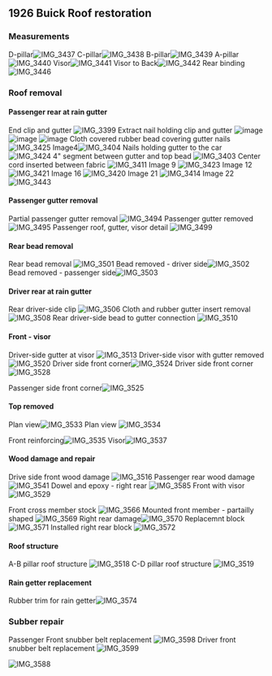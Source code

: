 ## 1926 Buick Roof restoration
### Measurements


D-pillar![IMG_3437](https://user-images.githubusercontent.com/1431998/82601935-50ae3480-9b7e-11ea-94cf-b16d0c99db0a.jpg)
C-pillar![IMG_3438](https://user-images.githubusercontent.com/1431998/82601936-5146cb00-9b7e-11ea-8d40-5eef44157162.jpg)
B-pillar![IMG_3439](https://user-images.githubusercontent.com/1431998/82601939-5146cb00-9b7e-11ea-8c74-76202dbf5469.jpg)
A-pillar![IMG_3440](https://user-images.githubusercontent.com/1431998/82601941-51df6180-9b7e-11ea-92b0-4e154b1485a8.jpg)
Visor![IMG_3441](https://user-images.githubusercontent.com/1431998/82601942-51df6180-9b7e-11ea-93d3-7d6ee80b2839.jpg)
Visor to Back![IMG_3442](https://user-images.githubusercontent.com/1431998/82601943-51df6180-9b7e-11ea-8820-ef3b42c3918f.jpg)
Rear binding![IMG_3446](https://user-images.githubusercontent.com/1431998/82604102-c1a31b80-9b81-11ea-8933-5457f53722ca.jpg)





### Roof removal
#### Passenger rear at rain gutter
End clip and gutter ![IMG_3399](https://user-images.githubusercontent.com/1431998/82164015-6371f200-987c-11ea-95fa-3642bb5d9bca.jpg)
Extract nail holding clip and gutter ![image](https://user-images.githubusercontent.com/1431998/82164019-6836a600-987c-11ea-9a5c-bf96add66f02.jpg)
![image](https://user-images.githubusercontent.com/1431998/82164009-5ce37a80-987c-11ea-97e5-8e250ffe6c4c.jpg)
![image](https://user-images.githubusercontent.com/1431998/82164019-6836a600-987c-11ea-9a5c-bf96add66f02.jpg)
Cloth covered rubber bead covering gutter nails ![IMG_3425](https://user-images.githubusercontent.com/1431998/82373368-7a832200-99eb-11ea-8e8a-0af824007577.jpg)
Image4![IMG_3404](https://user-images.githubusercontent.com/1431998/82164000-51904f00-987c-11ea-8edb-09522fdee0c7.jpg)
Nails holding gutter to the car ![IMG_3424](https://user-images.githubusercontent.com/1431998/82373396-866ee400-99eb-11ea-9d65-e22e13f843b9.jpg)
4" segment between gutter and top bead ![IMG_3403](https://user-images.githubusercontent.com/1431998/82164002-56550300-987c-11ea-934e-0a3ff299daed.jpg)
Center cord inserted between fabric ![IMG_3411](https://user-images.githubusercontent.com/1431998/82454205-786aa300-9a7f-11ea-85a2-15fea6b50c08.jpg)
Image 9 ![IMG_3423](https://user-images.githubusercontent.com/1431998/82373408-8969d480-99eb-11ea-8d46-e677c9da2a37.jpg)
Image 12![IMG_3421](https://user-images.githubusercontent.com/1431998/82373423-8c64c500-99eb-11ea-9e33-bda185bd9d2d.jpg)
Image 16 ![IMG_3420](https://user-images.githubusercontent.com/1431998/82373636-dea5e600-99eb-11ea-86a7-51b890f89d6c.jpg)
Image 21 ![IMG_3414](https://user-images.githubusercontent.com/1431998/82373661-e4033080-99eb-11ea-85cf-c61bf930c00c.jpg)
Image 22 ![IMG_3443](https://user-images.githubusercontent.com/1431998/82604099-c10a8500-9b81-11ea-9a76-2f6f0c89baeb.jpg)

#### Passenger gutter removal
Partial passenger gutter removal ![IMG_3494](https://user-images.githubusercontent.com/1431998/82720337-ba166c00-9c80-11ea-8f69-c60b7b2678d0.jpg)
Passenger gutter removed![IMG_3495](https://user-images.githubusercontent.com/1431998/82720338-baaf0280-9c80-11ea-9543-63358518a277.jpg)
Passenger roof, gutter, visor detail ![IMG_3499](https://user-images.githubusercontent.com/1431998/82720340-baaf0280-9c80-11ea-8784-f897cc706bb9.jpg)
#### Rear bead removal
Rear bead removal ![IMG_3501](https://user-images.githubusercontent.com/1431998/82720341-bb479900-9c80-11ea-8d8f-1f75c8edbff3.jpg)
Bead removed - driver side![IMG_3502](https://user-images.githubusercontent.com/1431998/82720342-bb479900-9c80-11ea-9bf7-3395a6413aa7.jpg)
Bead removed - passenger side![IMG_3503](https://user-images.githubusercontent.com/1431998/82720335-b97dd580-9c80-11ea-9e08-9bb660081f13.jpg)
#### Driver rear at rain gutter
Rear driver-side clip ![IMG_3506](https://user-images.githubusercontent.com/1431998/82720446-be8f5480-9c81-11ea-8924-90362ac189e8.jpg)
Cloth and rubber gutter insert removal ![IMG_3508](https://user-images.githubusercontent.com/1431998/82720447-bf27eb00-9c81-11ea-9088-0b8629b5644a.jpg)
Rear driver-side bead to gutter connection ![IMG_3510](https://user-images.githubusercontent.com/1431998/82720448-bf27eb00-9c81-11ea-8e89-33400cb661f6.jpg)
#### Front - visor
Driver-side gutter at visor ![IMG_3513](https://user-images.githubusercontent.com/1431998/82720449-bfc08180-9c81-11ea-977d-3e269a0c026f.jpg)
Driver-side visor with gutter removed ![IMG_3520](https://user-images.githubusercontent.com/1431998/82720445-bdf6be00-9c81-11ea-96e8-3aba740b6d2f.jpg)
Driver side front corner![IMG_3524](https://user-images.githubusercontent.com/1431998/82742777-3b790780-9d30-11ea-9fdb-8c2ad2cb6373.jpg)
Driver side front corner 
![IMG_3528](https://user-images.githubusercontent.com/1431998/82742806-695e4c00-9d30-11ea-83c7-94c1007f2bdd.jpg)

Passenger side front corner![IMG_3525](https://user-images.githubusercontent.com/1431998/82742779-3e73f800-9d30-11ea-96b4-5be4742de32c.jpg)

#### Top removed
Plan view![IMG_3533](https://user-images.githubusercontent.com/1431998/82742829-a9bdca00-9d30-11ea-8aaa-fad126659e56.jpg)
Plan view ![IMG_3534](https://user-images.githubusercontent.com/1431998/82742830-aa566080-9d30-11ea-8cf8-4ff2a29db94a.jpg)

Front reinforcing![IMG_3535](https://user-images.githubusercontent.com/1431998/82742855-06b98000-9d31-11ea-93e2-281d6fb2182b.jpg)
Visor![IMG_3537](https://user-images.githubusercontent.com/1431998/82742856-0e792480-9d31-11ea-87e6-cc9f1f3cb973.jpg)

#### Wood damage and repair
Drive side front wood damage ![IMG_3516](https://user-images.githubusercontent.com/1431998/82720450-bfc08180-9c81-11ea-95a3-4ea894506cee.jpg)
Passenger rear wood damage![IMG_3541](https://user-images.githubusercontent.com/1431998/82742862-15079c00-9d31-11ea-8804-9f92632513ce.jpg)
Dowel and epoxy - right rear ![IMG_3585](https://user-images.githubusercontent.com/1431998/84309232-d1cd6b80-ab2d-11ea-8149-b72d828563a7.jpg)
Front with visor ![IMG_3529](https://user-images.githubusercontent.com/1431998/82742817-84c95700-9d30-11ea-80cd-414e6f9a428d.jpg)

Front cross member stock ![IMG_3566](https://user-images.githubusercontent.com/1431998/83934309-046a1380-a77e-11ea-919a-9141f78a0cf3.jpg)
Mounted front member - partailly shaped ![IMG_3569](https://user-images.githubusercontent.com/1431998/83934311-0502aa00-a77e-11ea-813d-691b665e6390.jpg)
Right rear damage![IMG_3570](https://user-images.githubusercontent.com/1431998/83934312-0502aa00-a77e-11ea-9b93-60b7aa9457df.jpg)
Replacemnt block ![IMG_3571](https://user-images.githubusercontent.com/1431998/83934313-059b4080-a77e-11ea-90ee-79480ebd07a9.jpg)
Installed right rear block ![IMG_3572](https://user-images.githubusercontent.com/1431998/83934314-059b4080-a77e-11ea-82b5-6d3a67b0f096.jpg)
#### Roof structure
A-B pillar roof structure ![IMG_3518](https://user-images.githubusercontent.com/1431998/82720451-c0591800-9c81-11ea-8a23-29f9fd8d94fd.jpg)
C-D pillar roof structure ![IMG_3519](https://user-images.githubusercontent.com/1431998/82720452-c0591800-9c81-11ea-9c6d-6388538e3d8c.jpg)
#### Rain getter replacement
Rubber trim for rain getter![IMG_3574](https://user-images.githubusercontent.com/1431998/83934307-03d17d00-a77e-11ea-9afb-010650cee3f1.jpg)

### Subber repair


Passenger Front snubber belt replacement ![IMG_3598](https://user-images.githubusercontent.com/1431998/84309229-d09c3e80-ab2d-11ea-90e1-c454450b7fe4.jpg)
Driver front snubber belt replacement ![IMG_3599](https://user-images.githubusercontent.com/1431998/84309231-d134d500-ab2d-11ea-95e3-483610d5cb9e.jpg)


![IMG_3588](https://user-images.githubusercontent.com/1431998/84309238-d2660200-ab2d-11ea-91c5-88eb3228c635.jpg)
